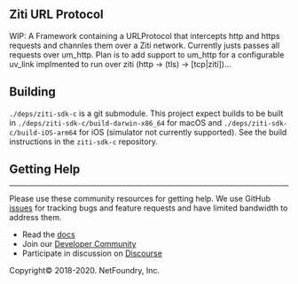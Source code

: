 ## Ziti URL Protocol

WIP: A Framework containing a URLProtocol that intercepts http and https requests and channles them over a Ziti network.  Currently justs passes all requests over um_http.  Plan is to add support to um_http for a configurable uv_link implmented to run over ziti (http -> (tls) -> [tcp|ziti])...

## Building

`./deps/ziti-sdk-c` is a git submodule.  This project expect builds to be built in `./deps/ziti-sdk-c/build-darwin-x86_64` for macOS and `./deps/ziti-sdk-c/build-iOS-arm64` for iOS (simulator not currently supported).  See the build instructions in the `ziti-sdk-c` repository.

## Getting Help

------------
Please use these community resources for getting help. We use GitHub [issues](https://github.com/NetFoundry/ziti-sdk-c/issues) 
for tracking bugs and feature requests and have limited bandwidth to address them.

- Read the [docs](https://netfoundry.github.io/ziti-doc/ziti/overview.html)
- Join our [Developer Community](https://developer.netfoundry.io)
- Participate in discussion on [Discourse](https://netfoundry.discourse.group/)

Copyright&copy; 2018-2020. NetFoundry, Inc.
